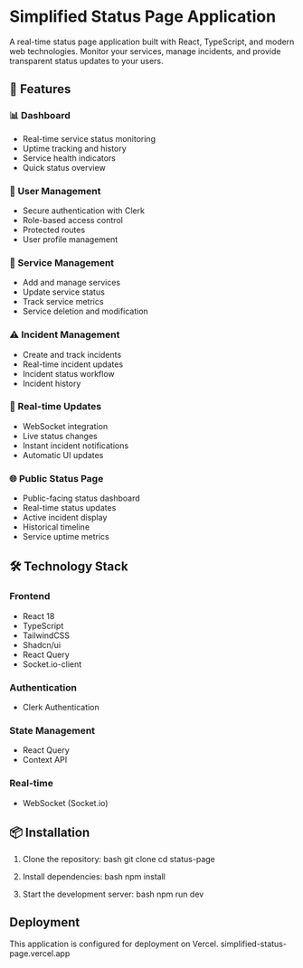 # Simplified Status Page Application

A real-time status page application built with React, TypeScript, and modern web technologies. Monitor your services, manage incidents, and provide transparent status updates to your users.

## 🌟 Features

### 📊 Dashboard
- Real-time service status monitoring
- Uptime tracking and history
- Service health indicators
- Quick status overview

### 👤 User Management
- Secure authentication with Clerk
- Role-based access control
- Protected routes
- User profile management

### 🔧 Service Management
- Add and manage services
- Update service status
- Track service metrics
- Service deletion and modification

### ⚠️ Incident Management
- Create and track incidents
- Real-time incident updates
- Incident status workflow
- Incident history

 ### 🔄 Real-time Updates
- WebSocket integration
- Live status changes
- Instant incident notifications
- Automatic UI updates

### 🌐 Public Status Page
- Public-facing status dashboard
- Real-time status updates
- Active incident display
- Historical timeline
- Service uptime metrics


## 🛠️ Technology Stack

### Frontend
- React 18
- TypeScript
- TailwindCSS
- Shadcn/ui
- React Query
- Socket.io-client

### Authentication
- Clerk Authentication

### State Management
- React Query
- Context API

### Real-time
- WebSocket (Socket.io)

## 📦 Installation

1. Clone the repository:
bash
git clone <repository-url>
cd status-page

2. Install dependencies:
bash
npm install

3. Start the development server:
bash
npm run dev

## Deployment

This application is configured for deployment on Vercel.
simplified-status-page.vercel.app
